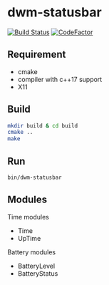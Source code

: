 # dwm-statusbar

[![Build Status](https://travis-ci.com/kamil1b/dwm-statusbar.svg?branch=master)](https://travis-ci.com/kamil1b/dwm-statusbar)
[![CodeFactor](https://www.codefactor.io/repository/github/kamil1b/dwm-statusbar/badge)](https://www.codefactor.io/repository/github/kamil1b/dwm-statusbar)

## Requirement

- cmake
- compiler with c++17 support
- X11

## Build

```sh
mkdir build & cd build
cmake ..
make
```

## Run

```sh
bin/dwm-statusbar
```

## Modules

Time modules

- Time
- UpTime

Battery modules

- BatteryLevel
- BatteryStatus
